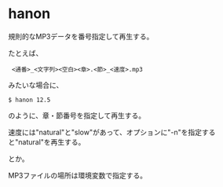 # hanon

規則的なMP3データを番号指定して再生する。

たとえば、

```
 <通番>_<文字列><空白><章>.<節>_<速度>.mp3
```
みたいな場合に、

```
$ hanon 12.5
```

のように、章・節番号を指定して再生する。

速度には"natural"と"slow"があって、オプションに"-n"を指定すると"natural"を再生する。

とか。

MP3ファイルの場所は環境変数で指定する。

